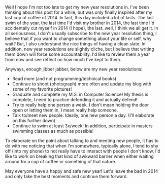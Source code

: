 
Well I hope I'm not too late to get my new year resolutions in. I've been thinking about this post for a while, but was only finally inspired after my last cup of coffee of 2014. In fact, this day included a lot of lasts. The last swim of the year, the last time I'd visit my brother in 2014, the last time I'd accidentally cut myself in 2014 (I hope), the last..well, I think we all get it. In all seriousness, I don't usually subscribe to the new year resolution thing, I believe that if you want to change something about your life or self, why wait? But, I also understand the nice things of having a clean slate. In addition, new year resolutions are slightly cliche, but I believe that writing them down will force some accountability. I'd like to review them a year from now and see reflect on how much I've kept to them.

Anyways, enough jibber jabber, below are my new year resolutions:

* Read more (and not programming/technical books)
* Continue to shoot (photograph) more often and update my blog with some of my favorite pictures!
* Graduate and complete my M.S. in Computer Science! My thesis is complete, I need to practice defending it and actually defend!
* Try to really help one person a week. I don't mean holding the door open or letting them in, I mean really help someone.
* Talk to/meet new people. Ideally, one new person a day. (I'll elaborate on this further down)
* Continue to swim at least 3x/week! In addition, participate in masters swimming classes as much as possible!

To elaborate on the point about talking to and meeting new people, it has to do with me noticing that when I'm somewhere, typically alone, I tend to shy off (into my phone) to not really have to interact with people I don't know. I'd like to work on breaking that kind of awkward barrier when either waiting around for a cup of coffee or something of that nature.

May everyone have a happy and safe new year! Let's leave the bad in 2014 and only take the best moments and continue them forward.